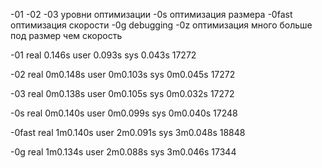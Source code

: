 -01 -02 -03 уровни оптимизации
-0s оптимизация размера
-0fast оптимизация скорости
-0g debugging
-0z оптимизация много больше под размер чем скорость

-01
real 0.146s
user 0.093s
sys   0.043s
17272

-02
real 0m0.148s
user 0m0.103s
sys 0m0.045s
17272

-03
real 0m0.138s
user 0m0.105s
sys 0m0.032s
17272

-0s
real 0m0.140s
user 0m0.099s
sys 0m0.040s
17248

-0fast
real 1m0.140s
user 2m0.091s
sys 3m0.048s
18848

-0g
real 1m0.134s
user 2m0.088s
sys 3m0.046s
17344